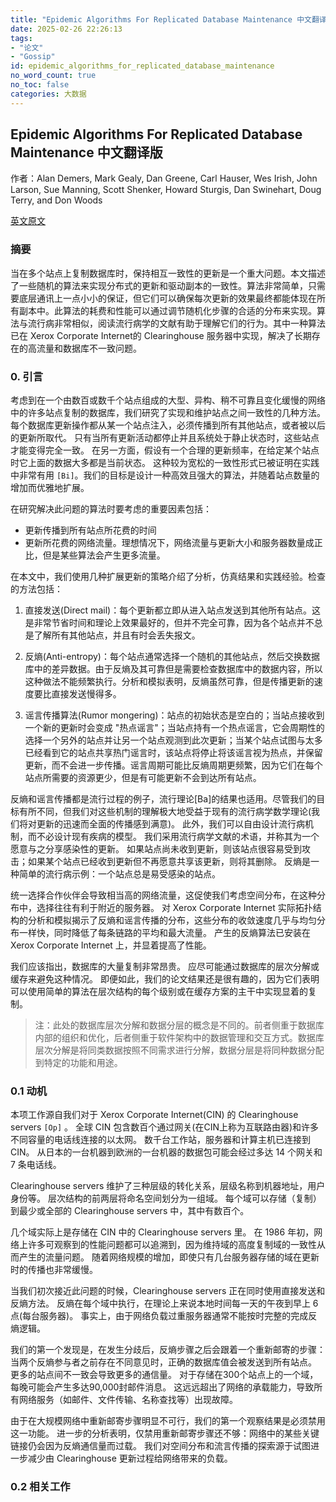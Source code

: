 ```yaml
---
title: "Epidemic Algorithms For Replicated Database Maintenance 中文翻译版"
date: 2025-02-26 22:26:13
tags:
- "论文"
- "Gossip"
id: epidemic_algorithms_for_replicated_database_maintenance
no_word_count: true
no_toc: false
categories: 大数据
---
```


## Epidemic Algorithms For Replicated Database Maintenance 中文翻译版

作者：Alan Demers, Mark Gealy, Dan Greene, Carl Hauser, Wes Irish, John Larson, Sue Manning, Scott Shenker, Howard Sturgis, Dan Swinehart, Doug Terry, and Don Woods

[英文原文](https://www.microsoft.com/en-us/research/uploads/prod/2016/12/paxos-simple-Copy.pdf)

### 摘要

当在多个站点上复制数据库时，保持相互一致性的更新是一个重大问题。本文描述了一些随机的算法来实现分布式的更新和驱动副本的一致性。算法非常简单，只需要底层通讯上一点小小的保证，但它们可以确保每次更新的效果最终都能体现在所有副本中。此算法的耗费和性能可以通过调节随机化步骤的合适的分布来实现。算法与流行病非常相似，阅读流行病学的文献有助于理解它们的行为。其中一种算法已在 Xerox Corporate Internet的 Clearinghouse 服务器中实现，解决了长期存在的高流量和数据库不一致问题。

### 0. 引言

考虑到在一个由数百或数千个站点组成的大型、异构、稍不可靠且变化缓慢的网络中的许多站点复制的数据库，我们研究了实现和维护站点之间一致性的几种方法。
每个数据库更新操作都从某一个站点注入，必须传播到所有其他站点，或者被以后的更新所取代。
只有当所有更新活动都停止并且系统处于静止状态时，这些站点才能变得完全一致。
在另一方面，假设有一个合理的更新频率，在给定某个站点时它上面的数据大多都是当前状态。
这种较为宽松的一致性形式已被证明在实践中非常有用 `[Bi]`。我们的目标是设计一种高效且强大的算法，并随着站点数量的增加而优雅地扩展。

在研究解决此问题的算法时要考虑的重要因素包括：

- 更新传播到所有站点所花费的时间
- 更新所花费的网络流量。理想情况下，网络流量与更新大小和服务器数量成正比，但是某些算法会产生更多流量。

在本文中，我们使用几种扩展更新的策略介绍了分析，仿真结果和实践经验。检查的方法包括：

1. 直接发送(Direct mail)：每个更新都立即从进入站点发送到其他所有站点。这是非常节省时间和理论上效果最好的，但并不完全可靠，因为各个站点并不总是了解所有其他站点，并且有时会丢失报文。

2. 反熵(Anti-entropy)：每个站点通常选择一个随机的其他站点，然后交换数据库中的差异数据。由于反熵及其可靠但是需要检查数据库中的数据内容，所以这种做法不能频繁执行。分析和模拟表明，反熵虽然可靠，但是传播更新的速度要比直接发送慢得多。

3. 谣言传播算法(Rumor mongering)：站点的初始状态是空白的；当站点接收到一个新的更新时会变成 "热点谣言"；当站点持有一个热点谣言，它会周期性的选择一个另外的站点并让另一个站点观测到此次更新；当某个站点试图与太多已经看到它的站点共享热门谣言时，该站点将停止将该谣言视为热点，并保留更新，而不会进一步传播。谣言周期可能比反熵周期更频繁，因为它们在每个站点所需要的资源更少，但是有可能更新不会到达所有站点。

反熵和谣言传播都是流行过程的例子，流行理论[Ba]的结果也适用。尽管我们的目标有所不同，但我们对这些机制的理解极大地受益于现有的流行病学数学理论(我们将对更新的迅速而全面的传播感到满意)。
此外，我们可以自由设计流行病机制，而不必设计现有疾病的模型。
我们采用流行病学文献的术语，并称其为一个愿意与之分享感染性的更新。
如果站点尚未收到更新，则该站点很容易受到攻击；如果某个站点已经收到更新但不再愿意共享该更新，则将其删除。
反熵是一种简单的流行病示例：一个站点总是易受感染的站点。

统一选择合作伙伴会导致相当高的网络流量，这促使我们考虑空间分布，在这种分布中，选择往往有利于附近的服务器。
对 Xerox Corporate Internet 实际拓扑结构的分析和模拟揭示了反熵和谣言传播的分布，这些分布的收敛速度几乎与均匀分布一样快，同时降低了每条链路的平均和最大流量。
产生的反熵算法已安装在 Xerox Corporate Internet 上，并显着提高了性能。

我们应该指出，数据库的大量复制非常昂贵。
应尽可能通过数据库的层次分解或缓存来避免这种情况。
即便如此，我们的论文结果还是很有趣的，因为它们表明可以使用简单的算法在层次结构的每个级别或在缓存方案的主干中实现显着的复制。

> 注：此处的数据库层次分解和数据分层的概念是不同的。前者侧重于数据库内部的组织和优化，后者侧重于软件架构中的数据管理和交互方式。数据库层次分解是将同类数据按照不同需求进行分解，数据分层是将同种数据分配到特定的功能和用途。

### 0.1 动机

本项工作源自我们对于 Xerox Corporate Internet(CIN) 的 Clearinghouse servers `[Op]` 。
全球 CIN 包含数百个通过网关(在CIN上称为互联路由器)和许多不同容量的电话线连接的以太网。
数千台工作站，服务器和计算主机已连接到 CIN。
从日本的一台机器到欧洲的一台机器的数据包可能会经过多达 14 个网关和 7 条电话线。

Clearinghouse servers 维护了三种层级的转化关系，层级名称到机器地址，用户身份等。
层次结构的前两层将命名空间划分为一组域。
每个域可以存储（复制）到最少或全部的 Clearinghouse servers 中，其中有数百个。

几个域实际上是存储在 CIN 中的 Clearinghouse servers 里。
在 1986 年初，网络上许多可观察到的性能问题都可以追溯到，因为维持域的高度复制域的一致性从而产生的流量问题。
随着网络规模的增加，即使只有几台服务器存储的域在更新时的传播也非常缓慢。

当我们初次接近此问题的时候，Clearinghouse servers 正在同时使用直接发送和反熵方法。
反熵在每个域中执行，在理论上来说本地时间每一天的午夜到早上 6 点(每台服务器)。
事实上，由于网络负载过重服务器通常不能按时完整的完成反熵逻辑。

我们的第一个发现是，在发生分歧后，反熵步骤之后会跟着一个重新邮寄的步骤：当两个反熵参与者之前存在不同意见时，正确的数据库值会被发送到所有站点。
更多的站点间不一致会导致更多的通信量。
对于存储在300个站点上的一个域，每晚可能会产生多达90,000封邮件消息。
这远远超出了网络的承载能力，导致所有网络服务（如邮件、文件传输、名称查找等）出现故障。

由于在大规模网络中重新邮寄步骤明显不可行，我们的第一个观察结果是必须禁用这一功能。
进一步的分析表明，仅禁用重新邮寄步骤还不够：网络中的某些关键链接仍会因为反熵通信量而过载。
我们对空间分布和流言传播的探索源于试图进一步减少由 Clearinghouse 更新过程给网络带来的负载。

### 0.2 相关工作


